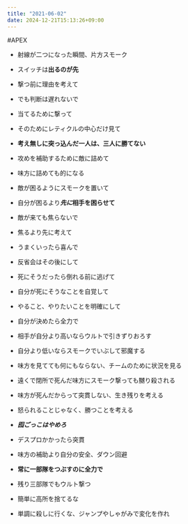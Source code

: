 ```yaml
---
title: "2021-06-02"
date: 2024-12-21T15:13:26+09:00
---
```

#APEX

- 射線が二つになった瞬間、片方スモーク
- スイッチは**出るのが先**

- 撃つ前に理由を考えて
- でも判断は遅れないで

- 当てるために撃って
- そのためにレティクルの中心だけ見て

- **考え無しに突っ込んだ一人は、三人に勝てない**

- 攻めを補助するために敵に詰めて
- 味方に詰めても的になる

- 敵が困るようにスモークを置いて
- 自分が困るより***先に*相手を困らせて**

- 敵が来ても焦らないで
- 焦るより先に考えて

- うまくいったら喜んで
- 反省会はその後にして

- 死にそうだったら倒れる前に逃げて
- 自分が死にそうなことを自覚して

- やること、やりたいことを明確にして
- 自分が決めたら全力で

- 相手が自分より高いならウルトで引きずりおろす
- 自分より低いならスモークでいぶして邪魔する

- 味方を見てても何にもならない、チームのために状況を見る

- 遠くで閉所で死んだ味方にスモーク撃っても嬲り殺される

- 味方が死んだからって突貫しない、生き残りを考える
- 怒られることじゃなく、勝つことを考える
- ***囮ごっこはやめろ***

- デスプロかかったら突貫
- 味方の補助より自分の安全、ダウン回避

- **常に一部隊をつぶすのに全力で**
- 残り三部隊でもウルト撃つ

- 簡単に高所を捨てるな

- 単調に殺しに行くな、ジャンプやしゃがみで変化を作れ
